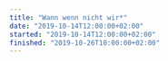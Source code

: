 ```yaml
---
title: "Wann wenn nicht wir*"
date: "2019-10-14T12:00:00+02:00"
started: "2019-10-14T12:00:00+02:00"
finished: "2019-10-26T10:00:00+02:00"
---
```

